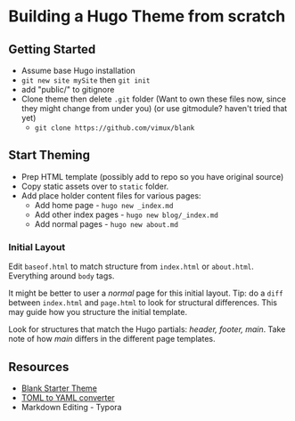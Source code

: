 # Building a Hugo Theme from scratch

## Getting Started

- Assume base Hugo installation
- `git new site mySite` then `git init`
- add "public/" to gitignore
- Clone theme then delete `.git` folder (Want to own these files now, since they might change from under you) (or use gitmodule? haven't tried that yet)
  - `git clone https://github.com/vimux/blank`

## Start Theming

- Prep HTML template (possibly add to repo so you have original source)
- Copy static assets over to `static` folder.
- Add place holder content files for various pages:
  - Add home page - `hugo new _index.md`
  - Add other index pages - `hugo new blog/_index.md`
  - Add normal pages -  `hugo new about.md`

### Initial Layout

Edit `baseof.html` to match structure from `index.html` or `about.html`.  Everything around `body` tags.

It might be better to user a *normal* page for this initial layout. Tip: do a `diff` between `index.html` and `page.html` to look for structural differences. This may guide how you structure the initial template.

Look for structures that match the Hugo partials: *header, footer, main*. Take note of how *main* differs in the different page templates.

## Resources

- [Blank Starter Theme](https://themes.gohugo.io/themes/blank/)
- [TOML to YAML converter](https://www.convertsimple.com/convert-toml-to-yaml)
- Markdown Editing - Typora
